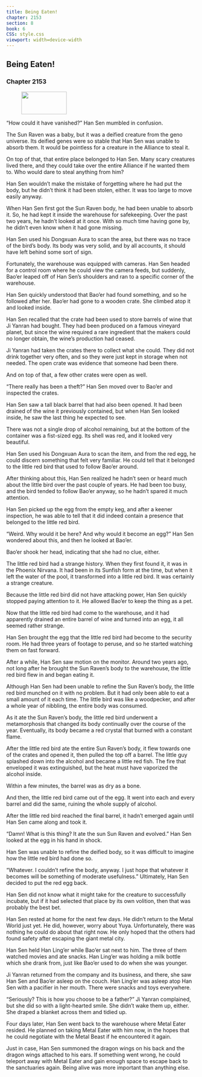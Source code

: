 ```yaml
---
title: Being Eaten!
chapter: 2153
section: 8
book: 6
CSS: style.css
viewport: width=device-width
---
```


## Being Eaten!

### Chapter 2153

<figure>
	<img src="../Images/gem.gif" alt="" id="gem" width="120" height="60" />
</figure>

“How could it have vanished?” Han Sen mumbled in confusion.

The Sun Raven was a baby, but it was a deified creature from the geno universe. Its deified genes were so stable that Han Sen was unable to absorb them. It would be pointless for a creature in the Alliance to steal it.

On top of that, that entire place belonged to Han Sen. Many scary creatures lived there, and they could take over the entire Alliance if he wanted them to. Who would dare to steal anything from him?

Han Sen wouldn’t make the mistake of forgetting where he had put the body, but he didn’t think it had been stolen, either. It was too large to move easily anyway.

When Han Sen first got the Sun Raven body, he had been unable to absorb it. So, he had kept it inside the warehouse for safekeeping. Over the past two years, he hadn’t looked at it once. With so much time having gone by, he didn’t even know when it had gone missing.

Han Sen used his Dongxuan Aura to scan the area, but there was no trace of the bird’s body. Its body was very solid, and by all accounts, it should have left behind some sort of sign.

Fortunately, the warehouse was equipped with cameras. Han Sen headed for a control room where he could view the camera feeds, but suddenly, Bao’er leaped off of Han Sen’s shoulders and ran to a specific corner of the warehouse.

Han Sen quickly understood that Bao’er had found something, and so he followed after her. Bao’er had gone to a wooden crate. She climbed atop it and looked inside.

Han Sen recalled that the crate had been used to store barrels of wine that Ji Yanran had bought. They had been produced on a famous vineyard planet, but since the wine required a rare ingredient that the makers could no longer obtain, the wine’s production had ceased.

Ji Yanran had taken the crates there to collect what she could. They did not drink together very often, and so they were just kept in storage when not needed. The open crate was evidence that someone had been there.

And on top of that, a few other crates were open as well.

“There really has been a theft?” Han Sen moved over to Bao’er and inspected the crates.

Han Sen saw a tall black barrel that had also been opened. It had been drained of the wine it previously contained, but when Han Sen looked inside, he saw the last thing he expected to see.

There was not a single drop of alcohol remaining, but at the bottom of the container was a fist-sized egg. Its shell was red, and it looked very beautiful.

Han Sen used his Dongxuan Aura to scan the item, and from the red egg, he could discern something that felt very familiar. He could tell that it belonged to the little red bird that used to follow Bao’er around.

After thinking about this, Han Sen realized he hadn’t seen or heard much about the little bird over the past couple of years. He had been too busy, and the bird tended to follow Bao’er anyway, so he hadn’t spared it much attention.

Han Sen picked up the egg from the empty keg, and after a keener inspection, he was able to tell that it did indeed contain a presence that belonged to the little red bird.

“Weird. Why would it be here? And why would it become an egg?” Han Sen wondered about this, and then he looked at Bao’er.

Bao’er shook her head, indicating that she had no clue, either.

The little red bird had a strange history. When they first found it, it was in the Phoenix Nirvana. It had been in its Sunfish form at the time, but when it left the water of the pool, it transformed into a little red bird. It was certainly a strange creature.

Because the little red bird did not have attacking power, Han Sen quickly stopped paying attention to it. He allowed Bao’er to keep the thing as a pet.

Now that the little red bird had come to the warehouse, and it had apparently drained an entire barrel of wine and turned into an egg, it all seemed rather strange.

Han Sen brought the egg that the little red bird had become to the security room. He had three years of footage to peruse, and so he started watching them on fast forward.

After a while, Han Sen saw motion on the monitor. Around two years ago, not long after he brought the Sun Raven’s body to the warehouse, the little red bird flew in and began eating it.

Although Han Sen had been unable to refine the Sun Raven’s body, the little red bird munched on it with no problem. But it had only been able to eat a small amount of it each time. The little bird was like a woodpecker, and after a whole year of nibbling, the entire body was consumed.

As it ate the Sun Raven’s body, the little red bird underwent a metamorphosis that changed its body continually over the course of the year. Eventually, its body became a red crystal that burned with a constant flame.

After the little red bird ate the entire Sun Raven’s body, it flew towards one of the crates and opened it, then pulled the top off a barrel. The little guy splashed down into the alcohol and became a little red fish. The fire that enveloped it was extinguished, but the heat must have vaporized the alcohol inside.

Within a few minutes, the barrel was as dry as a bone.

And then, the little red bird came out of the egg. It went into each and every barrel and did the same, ruining the whole supply of alcohol.

After the little red bird reached the final barrel, it hadn’t emerged again until Han Sen came along and took it.

“Damn! What is this thing? It ate the sun Sun Raven and evolved.” Han Sen looked at the egg in his hand in shock.

Han Sen was unable to refine the deified body, so it was difficult to imagine how the little red bird had done so.

“Whatever. I couldn’t refine the body, anyway. I just hope that whatever it becomes will be something of moderate usefulness.” Ultimately, Han Sen decided to put the red egg back.

Han Sen did not know what it might take for the creature to successfully incubate, but if it had selected that place by its own volition, then that was probably the best bet.

Han Sen rested at home for the next few days. He didn’t return to the Metal World just yet. He did, however, worry about Yuya. Unfortunately, there was nothing he could do about that right now. He only hoped that the others had found safety after escaping the giant metal city.

Han Sen held Han Ling’er while Bao’er sat next to him. The three of them watched movies and ate snacks. Han Ling’er was holding a milk bottle which she drank from, just like Bao’er used to do when she was younger.

Ji Yanran returned from the company and its business, and there, she saw Han Sen and Bao’er asleep on the couch. Han Ling’er was asleep atop Han Sen with a pacifier in her mouth. There were snacks and toys everywhere.

“Seriously? This is how you choose to be a father?” Ji Yanran complained, but she did so with a light-hearted smile. She didn’t wake them up, either. She draped a blanket across them and tidied up.

Four days later, Han Sen went back to the warehouse where Metal Eater resided. He planned on taking Metal Eater with him now, in the hopes that he could negotiate with the Metal Beast if he encountered it again.

Just in case, Han Sen summoned the dragon wings on his back and the dragon wings attached to his ears. If something went wrong, he could teleport away with Metal Eater and gain enough space to escape back to the sanctuaries again. Being alive was more important than anything else.